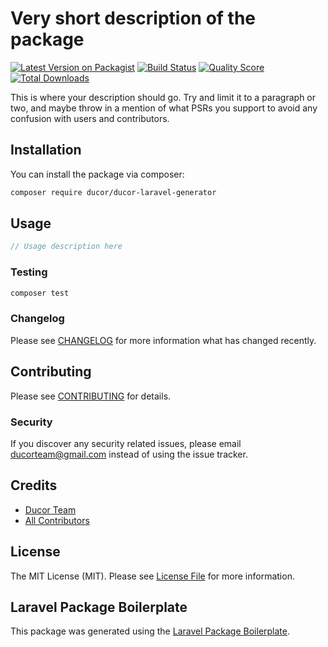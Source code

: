 # Very short description of the package

[![Latest Version on Packagist](https://img.shields.io/packagist/v/ducor/ducor-generator.svg?style=flat-square)](https://packagist.org/packages/ducor/ducor-generator)
[![Build Status](https://img.shields.io/travis/ducor/ducor-generator/master.svg?style=flat-square)](https://travis-ci.org/ducor/ducor-generator)
[![Quality Score](https://img.shields.io/scrutinizer/g/ducor/ducor-generator.svg?style=flat-square)](https://scrutinizer-ci.com/g/ducor/ducor-generator)
[![Total Downloads](https://img.shields.io/packagist/dt/ducor/ducor-generator.svg?style=flat-square)](https://packagist.org/packages/ducor/ducor-generator)

This is where your description should go. Try and limit it to a paragraph or two, and maybe throw in a mention of what PSRs you support to avoid any confusion with users and contributors.

## Installation

You can install the package via composer:

```bash
composer require ducor/ducor-laravel-generator
```

## Usage

``` php
// Usage description here
```

### Testing

``` bash
composer test
```

### Changelog

Please see [CHANGELOG](CHANGELOG.md) for more information what has changed recently.

## Contributing

Please see [CONTRIBUTING](CONTRIBUTING.md) for details.

### Security

If you discover any security related issues, please email ducorteam@gmail.com instead of using the issue tracker.

## Credits

- [Ducor Team](https://github.com/ducor)
- [All Contributors](../../contributors)

## License

The MIT License (MIT). Please see [License File](LICENSE.md) for more information.

## Laravel Package Boilerplate

This package was generated using the [Laravel Package Boilerplate](https://laravelpackageboilerplate.com).

